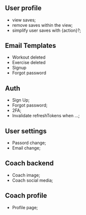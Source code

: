 #

## User profile

- view saves;
- remove saves within the view;
- simplify user saves with {action}?;

## Email Templates

- Workout deleted
- Exercise deleted
- Signup
- Forgot password

## Auth

- Sign Up;
- Forgot password;
- 2FA;
- Invalidate refreshTokens when ...;

## User settings

- Passord change;
- Email change;

## Coach backend

- Coach image;
- Coach social media;

## Coach profile

- Profile page;
